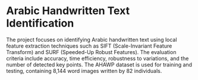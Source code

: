 # Arabic Handwritten Text Identification

The project focuses on identifying Arabic handwritten text using local feature extraction techniques such as SIFT (Scale-Invariant Feature Transform) and SURF (Speeded-Up Robust Features). The evaluation criteria include accuracy, time efficiency, robustness to variations, and the number of detected key points. The AHAWP dataset is used for training and testing, containing 8,144 word images written by 82 individuals.
